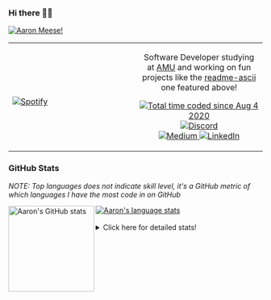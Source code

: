 ### Hi there 👋🏻
[![Aaron Meese!](https://user-images.githubusercontent.com/17814535/88975338-a2aabf00-d27f-11ea-963f-8a19608716b4.png)](https://github.com/ajmeese7/readme-ascii "README ASCII")

<!-- Modified from project here: https://github.com/novatorem/novatorem -->
<table width="100%"> 
  <tr>
  <td width="50%">
      
&nbsp; <br> [![Spotify](https://ajmeese7.vercel.app/api/spotify)](https://open.spotify.com/user/ajmeese)

  </td>
  <td width="50%">
    <p align="center">
    Software Developer studying at <a href="https://www.amu.apus.edu/">AMU</a> and working on fun 
    projects like the <a href="https://github.com/ajmeese7/readme-ascii">readme-ascii</a> one featured above!
    </p>
    <p align="center">
      <a href="https://wakatime.com/@f726891d-3b02-46cd-9b60-e8c59f9e2b14">
        <img src="https://wakatime.com/badge/user/f726891d-3b02-46cd-9b60-e8c59f9e2b14.svg" alt="Total time coded since Aug 4 2020" title="WakaTime" />
      </a>
      <a href="http://link.aaronmeese.com/discord">
        <img src="https://img.shields.io/badge/discord-ajmeese7%234835-369?style=flat-square&logo=discord&logoColor=white&color=purple" alt="Discord" title="Discord">
      </a>
      <br />
      <a href="https://link.aaronmeese.com/medium">
        <img src="https://img.shields.io/badge/medium-ajmeese7-1DB954?style=flat-square&logo=medium&logoColor=white" alt="Medium" title="Medium">
      </a>
      <a href="https://link.aaronmeese.com/linkedin">
        <img src="https://img.shields.io/badge/linkedIn-aaronmeese-1DB954?style=flat-square&logo=linkedin&logoColor=white&color=blue" alt="LinkedIn" title="LinkedIn">
      </a>
    </p>
  </td>

</table>

[//]: <> (The `&nbsp;` is to have Aphelion take up more space)

### GitHub Stats ###
*NOTE: Top languages does not indicate skill level, it's a GitHub metric of which languages I have the most code in on GitHub*

<a href="https://profile-summary-for-github.com/user/ajmeese7">
  <img align="left" height="170px" src="https://github-readme-stats.vercel.app/api?username=ajmeese7&show_icons=true&line_height=27&count_private=true&include_all_commits=true" alt="Aaron's GitHub stats"/>
  <img src="https://github-readme-stats.vercel.app/api/top-langs/?username=ajmeese7&hide_langs_below=5&layout=compact" alt="Aaron's language stats"/>
</a>

<br />
<br />
<details>
<summary>Click here for detailed stats!</summary>

### :zap: Recent Activity
<!--START_SECTION:activity-->
1. 🗣 Commented on [#60](https://github.com/lsirivong/gatsby-plugin-modal-routing/issues/60) in [lsirivong/gatsby-plugin-modal-routing](https://github.com/lsirivong/gatsby-plugin-modal-routing)
2. 🗣 Commented on [#66](https://github.com/lsirivong/gatsby-plugin-modal-routing/issues/66) in [lsirivong/gatsby-plugin-modal-routing](https://github.com/lsirivong/gatsby-plugin-modal-routing)
3. 🎉 Merged PR [#7](https://github.com/meese-enterprises/website/pull/7) in [meese-enterprises/website](https://github.com/meese-enterprises/website)
4. 🎉 Merged PR [#7](https://github.com/ajmeese7/where-temperature/pull/7) in [ajmeese7/where-temperature](https://github.com/ajmeese7/where-temperature)
5. 🎉 Merged PR [#4](https://github.com/ajmeese7/smoke-pit-playlist/pull/4) in [ajmeese7/smoke-pit-playlist](https://github.com/ajmeese7/smoke-pit-playlist)
<!--END_SECTION:activity-->

### 🧐 Waka Stats
<!--START_SECTION:waka-->
![Code Time](http://img.shields.io/badge/Code%20Time-918%20hrs%2015%20mins-blue)

**🐱 My GitHub Data** 

> 🏆 435 Contributions in the Year 2022
 > 
> 📦 356.4 kB Used in GitHub's Storage 
 > 
> 💼 Opted to Hire
 > 
> 📜 68 Public Repositories 
 > 
> 🔑 24 Private Repositories  
 > 
**I'm an Early 🐤** 

```text
🌞 Morning    254 commits    ██████░░░░░░░░░░░░░░░░░░░   26.27% 
🌆 Daytime    364 commits    █████████░░░░░░░░░░░░░░░░   37.64% 
🌃 Evening    334 commits    ████████░░░░░░░░░░░░░░░░░   34.54% 
🌙 Night      15 commits     ░░░░░░░░░░░░░░░░░░░░░░░░░   1.55%

```
📅 **I'm Most Productive on Sunday** 

```text
Monday       120 commits    ███░░░░░░░░░░░░░░░░░░░░░░   12.41% 
Tuesday      144 commits    ███░░░░░░░░░░░░░░░░░░░░░░   14.89% 
Wednesday    119 commits    ███░░░░░░░░░░░░░░░░░░░░░░   12.31% 
Thursday     126 commits    ███░░░░░░░░░░░░░░░░░░░░░░   13.03% 
Friday       121 commits    ███░░░░░░░░░░░░░░░░░░░░░░   12.51% 
Saturday     164 commits    ████░░░░░░░░░░░░░░░░░░░░░   16.96% 
Sunday       173 commits    ████░░░░░░░░░░░░░░░░░░░░░   17.89%

```


📊 **This Week I Spent My Time On** 

```text
⌚︎ Time Zone: America/New_York

💬 Programming Languages: 
JavaScript               16 hrs 1 min        ███████░░░░░░░░░░░░░░░░░░   31.33% 
TypeScript               13 hrs 17 mins      ██████░░░░░░░░░░░░░░░░░░░   25.97% 
PHP                      9 hrs 50 mins       ████░░░░░░░░░░░░░░░░░░░░░   19.24% 
Markdown                 3 hrs 22 mins       █░░░░░░░░░░░░░░░░░░░░░░░░   6.61% 
CSS                      2 hrs 8 mins        █░░░░░░░░░░░░░░░░░░░░░░░░   4.2%

🐱‍💻 Projects: 
meese.enterprises        19 hrs 33 mins      █████████░░░░░░░░░░░░░░░░   38.23% 
sleep-from-home          9 hrs 36 mins       ████░░░░░░░░░░░░░░░░░░░░░   18.79% 
karameese.com            6 hrs 28 mins       ███░░░░░░░░░░░░░░░░░░░░░░   12.65% 
aaronmeese.com           4 hrs 51 mins       ██░░░░░░░░░░░░░░░░░░░░░░░   9.51% 
cyberpunk-logo-generator 4 hrs 35 mins       ██░░░░░░░░░░░░░░░░░░░░░░░   8.96%

```

**I Mostly Code in JavaScript** 

```text
JavaScript               32 repos            █████████████░░░░░░░░░░░░   52.46% 
HTML                     8 repos             ███░░░░░░░░░░░░░░░░░░░░░░   13.11% 
Java                     4 repos             █░░░░░░░░░░░░░░░░░░░░░░░░   6.56% 
Python                   4 repos             █░░░░░░░░░░░░░░░░░░░░░░░░   6.56% 
Elixir                   2 repos             ░░░░░░░░░░░░░░░░░░░░░░░░░   3.28%

```



 Last Updated on 02/04/2022 00:06:23 UTC
<!--END_SECTION:waka-->
</details>

